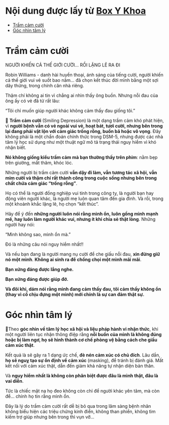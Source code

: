 <!-- omit in toc -->
# Nội dung được lấy từ [Box Y Khoa](https://www.facebook.com/BOXYkhoa)
- [Trầm cảm cười](#trầm-cảm-cười)
- [Góc nhìn tâm lý](#góc-nhìn-tâm-lý)

# Trầm cảm cười
NGƯỜI KHIẾN CẢ THẾ GIỚI CƯỜI… RỒI LẶNG LẼ RA ĐI

Robin Williams - danh hài huyền thoại, ánh sáng của tiếng cười, người khiến cả thế giới vui vẻ suốt bao năm… đã chọn kết thúc đời mình bằng một sợi dây thừng, trong chính căn nhà riêng.

Thậm chí không ai tin vì chẳng ai nhìn thấy ông buồn. Nhưng nỗi đau của ông ấy có vẻ đã từ rất lâu:

“Tôi chỉ muốn giúp người khác không cảm thấy đau giống tôi.”

📝 **Trầm cảm cười** (Smiling Depression) là một dạng trầm cảm khó phát hiện, vì **người bệnh vẫn có vẻ ngoài vui vẻ, hoạt bát, tươi cười, nhưng bên trong lại đang phải vật lộn với cảm giác trống rỗng, buồn bã hoặc vô vọng**. Đây không phải là một chẩn đoán chính thức trong DSM-5, nhưng được các nhà tâm lý học sử dụng như một thuật ngữ mô tả trạng thái nguy hiểm vì khó nhận biết.

**Nó không giống kiểu trầm cảm mà bạn thường thấy trên phim**: nằm bẹp trên giường, mắt thâm, khóc lóc. 

Những người bị trầm cảm cười **vẫn dậy đi làm, vẫn tương tác xã hội, vẫn mỉm cười và thậm chí rất thành công trong cuộc sống nhưng bên trong chất chứa cảm giác “trống rỗng”**.

Họ có thể là người đồng nghiệp vui tính trong công ty, là người bạn hay động viên người khác, là người mẹ luôn quan tâm đến gia đình. Và rồi, trong một khoảnh khắc lặng lẽ, họ chọn “kết thúc”.

Hãy để ý đến **những người luôn nói rằng mình ổn, luôn gồng mình mạnh mẽ, hay luôn làm người khác vui, nhưng ít khi chia sẻ thật lòng**. Những người hay nói:

“Mình không sao, mình ổn mà.”

Đó là những câu nói nguy hiểm nhất‼️

Và nếu bạn đang là người mang nụ cười để che giấu nỗi đau, **xin đừng giữ nó một mình**. **Không ai sinh ra để chống chọi một mình mãi mãi**.

**Bạn xứng đáng được lắng nghe.**

**Bạn xứng đáng được giúp đỡ.**

**Và đôi khi, dám nói rằng mình đang cảm thấy đau, tôi cảm thấy không ổn (thay vì cố chịu đựng một mình) mới chính là sự can đảm thật sự.**

# Góc nhìn tâm lý

📝Theo **góc nhìn về tâm lý học xã hội và liệu pháp hành vi nhận thức**, khi một người liên tục nhận thông điệp rằng **nỗi buồn của mình là không đúng hoặc bị làm ngơ, họ sẽ hình thành cơ chế phòng vệ bằng cách che giấu cảm xúc thật**.

Kết quả là sẽ gây ra 1 dạng ức chế, **đè nén cảm xúc có chủ đích**.
Lâu dần, **họ sẽ nguỵ tạo sự ổn định về cảm xúc** (masking), để tránh bị đánh giá. Mất kết nối với cảm xúc thật, dẫn đến giảm khả năng tự nhận diện bản thân.

Và **nguy hiểm nhất là không còn phân biệt được đâu là mình thật, đâu là vai diễn**.

Tức là chiếc mặt nạ họ đeo không còn chỉ để người khác yên tâm, mà còn để… chính họ tin rằng mình ổn.

Đây là lý do trầm cảm cười rất dễ bị bỏ qua trong lâm sàng bệnh nhân không biểu hiện các triệu chứng kinh điển, không than phiền, không tìm kiếm trợ giúp nhưng bên trong thì vụn vỡ…